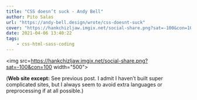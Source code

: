 ```yaml
---
title: "CSS doesn’t suck - Andy Bell"
author: Pito Salas
url: "https://andy-bell.design/wrote/css-doesnt-suck" 
cover: "https://hankchizljaw.imgix.net/social-share.png?sat=-100&con=100" 
date: 2021-04-06 13:40:22
tags:
    - css-html-sass-coding
---
```

<img src=https://hankchizljaw.imgix.net/social-share.png?sat=-100&con=100 width="500">



(**Web site except:** See previous post. I admit I haven’t built super complicated sites, but I always seem to avoid extra languages or preprocessing if at all possible.) 

